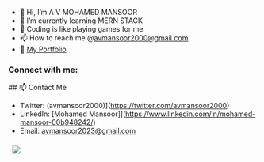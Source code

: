 

- 👋 Hi, I’m A V MOHAMED MANSOOR
- 🌱 I’m currently learning MERN STACK
- 💞 Coding is like playing games for me
- 📫 How to reach me @avmansoor2000@gmail.com
- 🧰 <a href="">My Portfolio</a>




<h3 align="left">Connect with me:</h3>
## 📫 Contact Me


- Twitter: (avmansoor2000)](https://twitter.com/avmansoor2000)
- LinkedIn: [Mohamed Mansoor]](https://www.linkedin.com/in/mohamed-mansoor-00b948242/)
- Email: avmansoor2023@gmail.com



<a href="https://github.com/avmansoor2000 ">
  <img align="center" style="margin:0.5rem" src="https://github-readme-stats.vercel.app/api/top-langs/?username=Imad-Ibrahim-K&hide=html,css&title_color=ffffff&text_color=c9cacc&icon_color=4AB197&bg_color=1A2B34" />
</a>
<br>
<br>

